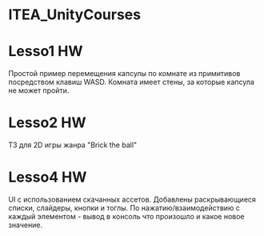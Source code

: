 # ITEA_UnityCourses

# Lesso1 HW
Простой пример перемещения капсулы по комнате из примитивов посредством клавиш WASD. Комната имеет стены, за которые капсула не может пройти.

# Lesso2 HW  
ТЗ для 2D игры жанра "Brick the ball"

# Lesso4 HW  
UI с использованием скачанных ассетов. Добавлены раскрывающиеся списки, слайдеры, кнопки и тоглы. По нажатию/взаимодействию с каждый элементом - вывод в консоль что произошло и какое новое значение.
